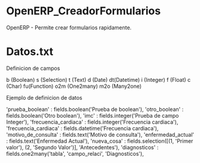 OpenERP_CreadorFormularios
==========================

OpenERP - Permite crear formularios rapidamente.

Datos.txt
=========

Definicion de campos

b (Boolean)
s (Selection)
t (Text)
d (Date)
dt(Datetime)
i (Integer)
f (Float)
c (Char)
fu(Function)
o2m (One2many)
m2o (Many2one)


Ejemplo de definicion de datos

'prueba_boolean' : fields.boolean('Prueba de boolean'),
'otro_boolean' : fields.boolean('Otro boolean'),
'imc' : fields.integer('Prueba de campo Integer'),
'frecuencia_cardiaca' : fields.integer('Frecuencia cardiaca'),
'frecuencia_cardiaca' : fields.datetime('Frecuencia cardiaca'),
'motivo_de_consulta' : fields.text('Motivo de consulta'),
'enfermedad_actual' : fields.text('Enfermedad Actual'),
'nueva_cosa' : fields.selection([(1, 'Primer valor'), (2, 'Segundo Valor')], 'Antecedentes'),
'diagnosticos' : fields.one2many('tabla', 'campo_relaci', 'Diagnosticos'),

